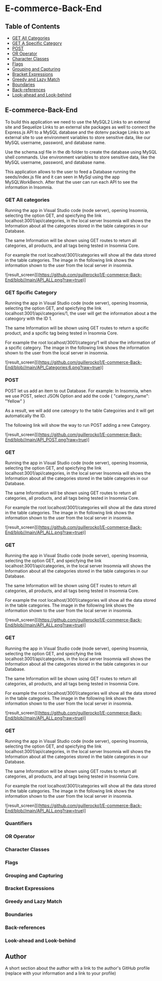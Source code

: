 # E-commerce-Back-End


## Table of Contents

- [GET All Categories](#GET-All-Categories)
- [GET A Specific Category](#GET-Spcific-Category)
- [POST](#POST)
- [OR Operator](#or-operator)
- [Character Classes](#character-classes)
- [Flags](#flags)
- [Grouping and Capturing](#grouping-and-capturing)
- [Bracket Expressions](#bracket-expressions)
- [Greedy and Lazy Match](#greedy-and-lazy-match)
- [Boundaries](#boundaries)
- [Back-references](#back-references)
- [Look-ahead and Look-behind](#look-ahead-and-look-behind)

## E-commerce-Back-End

To build this application we need to use the MySQL2 Links to an external site and Sequelize Links to an external site packages  as well to connect the Express.js API to a MySQL database and the dotenv package Links to an external site to use environment variables to store sensitive data, like our MySQL username, password, and database name.

Use the schema.sql file in the db folder to create the database using MySQL shell commands. Use environment variables to store sensitive data, like the MySQL username, password, and database name.

This application allows to the user to feed a Database running the seeds/index.js file and it can seen in MySql using the app MySQLWorkBench. After that the user can run each API to see the information in Insomnia.


### GET All categories

Running the app in Visual Studio code (node server), opening Insomnia, selecting the option GET, and speicfying the link localhost:3001/api/categories, in the local server Insomnia will shows the Information about all the categories stored in the table categories in our Database.

The same Information will be shown using GET routes to return all categories, all products, and all tags being tested in Insomnia Core.

For example the root localhost/3001/categories will show all the data stored in the table categories. The image in the following link shows the information shown to the user from the local server in insomnia.


![result_screen][(https://github.com/guillerocko1/E-commerce-Back-End/blob//main/API_ALL.png?raw=true)]


### GET Spcific Category

Running the app in Visual Studio code (node server), opening Insomnia, selecting the option GET, and speicfying the link localhost:3001/api/categories/1, the user will get the information about a the cateogory with the ID 1.

The same Information will be shown using GET routes to return a spcific product, and a spcific tag being tested in Insomnia Core.

For example the root localhost/3001/category/1 will show the information of a spcific category. The image in the following link shows the information shown to the user from the local server in insomnia.


![result_screen][(https://github.com/guillerocko1/E-commerce-Back-End/blob//main/API_Categories:6.png?raw=true)]


### POST

POST let us add an item to out Database. For example: In Insomnia, when we use POST, select JSON Option and add the code 
{
  "category_name": "Yellow"
}

As a result, we will add one cateogry to the table Categoiries and it will get automatically the ID.

The following link will show the way to run POST adding a new Category.


![result_screen][(https://github.com/guillerocko1/E-commerce-Back-End/blob//main/API_POST.png?raw=true)]


### GET

Running the app in Visual Studio code (node server), opening Insomnia, selecting the option GET, and speicfying the link localhost:3001/api/categories, in the local server Insomnia will shows the Information about all the categories stored in the table categories in our Database.

The same Information will be shown using GET routes to return all categories, all products, and all tags being tested in Insomnia Core.

For example the root localhost/3001/categories will show all the data stored in the table categories. The image in the following link shows the information shown to the user from the local server in insomnia.


![result_screen][(https://github.com/guillerocko1/E-commerce-Back-End/blob//main/API_ALL.png?raw=true)]


### GET

Running the app in Visual Studio code (node server), opening Insomnia, selecting the option GET, and speicfying the link localhost:3001/api/categories, in the local server Insomnia will shows the Information about all the categories stored in the table categories in our Database.

The same Information will be shown using GET routes to return all categories, all products, and all tags being tested in Insomnia Core.

For example the root localhost/3001/categories will show all the data stored in the table categories. The image in the following link shows the information shown to the user from the local server in insomnia.


![result_screen][(https://github.com/guillerocko1/E-commerce-Back-End/blob//main/API_ALL.png?raw=true)]


### GET

Running the app in Visual Studio code (node server), opening Insomnia, selecting the option GET, and speicfying the link localhost:3001/api/categories, in the local server Insomnia will shows the Information about all the categories stored in the table categories in our Database.

The same Information will be shown using GET routes to return all categories, all products, and all tags being tested in Insomnia Core.

For example the root localhost/3001/categories will show all the data stored in the table categories. The image in the following link shows the information shown to the user from the local server in insomnia.


![result_screen][(https://github.com/guillerocko1/E-commerce-Back-End/blob//main/API_ALL.png?raw=true)]


### GET

Running the app in Visual Studio code (node server), opening Insomnia, selecting the option GET, and speicfying the link localhost:3001/api/categories, in the local server Insomnia will shows the Information about all the categories stored in the table categories in our Database.

The same Information will be shown using GET routes to return all categories, all products, and all tags being tested in Insomnia Core.

For example the root localhost/3001/categories will show all the data stored in the table categories. The image in the following link shows the information shown to the user from the local server in insomnia.


![result_screen][(https://github.com/guillerocko1/E-commerce-Back-End/blob//main/API_ALL.png?raw=true)]

### Quantifiers

### OR Operator

### Character Classes

### Flags

### Grouping and Capturing

### Bracket Expressions

### Greedy and Lazy Match

### Boundaries

### Back-references

### Look-ahead and Look-behind

## Author

A short section about the author with a link to the author's GitHub profile (replace with your information and a link to your profile)
